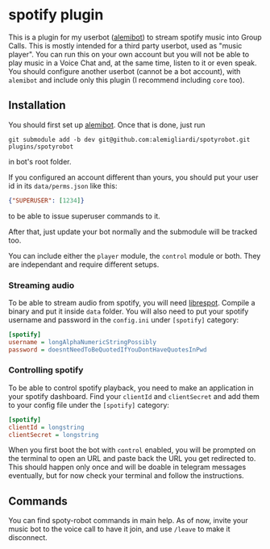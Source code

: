 # spotify plugin
This is a plugin for my userbot ([alemibot](https://github.com/alemigliardi/alemibot)) to stream spotify music into Group Calls. This is mostly intended for a third party userbot, used as "music player". You can run this on your own account but you will not be able to play music in a Voice Chat and, at the same time, listen to it or even speak. You should configure another userbot (cannot be a bot account), with `alemibot` and include only this plugin (I recommend including `core` too).

## Installation

You should first set up [alemibot](https://github.com/alemigliardi/alemibot). Once that is done, just run

	git submodule add -b dev git@github.com:alemigliardi/spotyrobot.git plugins/spotyrobot
	
in bot's root folder.

If you configured an account different than yours, you should put your user id in its `data/perms.json` like this:
```json
{"SUPERUSER": [1234]}
```
to be able to issue superuser commands to it.

After that, just update your bot normally and the submodule will be tracked too.

You can include either the `player` module, the `control` module or both. They are independant and require different setups.

### Streaming audio
To be able to stream audio from spotify, you will need [librespot](https://github.com/librespot-org). Compile a binary and put it inside `data` folder. You will also need to put your spotify username and password in the `config.ini` under `[spotify]` category:
```ini
[spotify]
username = longAlphaNumericStringPossibly
password = doesntNeedToBeQuotedIfYouDontHaveQuotesInPwd
```

### Controlling spotify
To be able to control spotify playback, you need to make an application in your spotify dashboard. Find your `clientId` and `clientSecret` and add them to your config file under the `[spotify]` category:
```ini
[spotify]
clientId = longstring
clientSecret = longstring
```
When you first boot the bot with `control` enabled, you will be prompted on the terminal to open an URL and paste back the URL you get redirected to. This should happen only once and will be doable in telegram messages eventually, but for now check your terminal and follow the instructions.

## Commands
You can find spoty-robot commands in main help. As of now, invite your music bot to the voice call to have it join, and use `/leave` to make it disconnect.
